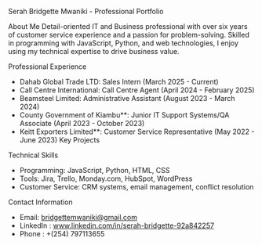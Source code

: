 Serah Bridgette Mwaniki - Professional Portfolio

About Me
Detail-oriented IT and Business professional with over six years of customer service experience and a passion for problem-solving. Skilled in programming with JavaScript, Python, and web technologies, I enjoy using my technical expertise to drive business value.

Professional Experience
- Dahab Global Trade LTD: Sales Intern (March 2025 - Current)
- Call Centre International: Call Centre Agent (April 2024 - February 2025)
- Beamsteel Limited: Administrative Assistant (August 2023 - March 2024)
- County Government of Kiambu**: Junior IT Support Systems/QA Associate (April 2023 - October 2023)
- Keitt Exporters Limited**: Customer Service Representative (May 2022 - June 2023)
Key Projects


Technical Skills
- Programming: JavaScript, Python, HTML, CSS
- Tools: Jira, Trello, Monday.com, HubSpot, WordPress
- Customer Service: CRM systems, email management, conflict resolution

Contact Information
- Email: bridgettemwaniki@gmail.com
- LinkedIn : www.linkedin.com/in/serah-bridgette-92a842257
- Phone : +(254) 797113655


